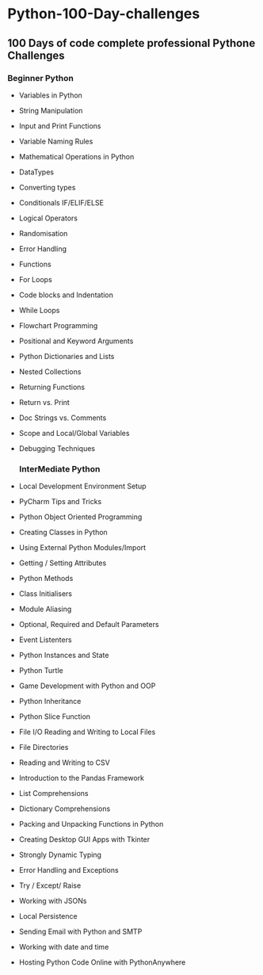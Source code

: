 # Python-100-Day-challenges
## 100 Days of code complete professional Pythone Challenges
### Beginner Python                                                          
- Variables in Python                   
- String Manipulation                    
- Input and Print Functions              
- Variable Naming Rules                  
- Mathematical Operations in Python      
- DataTypes                              
- Converting types                       
- Conditionals IF/ELIF/ELSE              
- Logical Operators                      
- Randomisation                          
- Error Handling                         
- Functions                              
- For Loops                              
- Code blocks and Indentation            
- While Loops                            
- Flowchart Programming                  
- Positional and Keyword Arguments       
- Python Dictionaries and Lists          
- Nested Collections                     
- Returning Functions                    
- Return vs. Print                       
- Doc Strings vs. Comments               
- Scope and Local/Global Variables       
- Debugging Techniques                    
                                         
  ###  InterMediate Python
- Local Development Environment Setup
- PyCharm Tips and Tricks
- Python Object Oriented Programming
- Creating Classes in Python
- Using External Python Modules/Import
- Getting / Setting Attributes
- Python Methods
- Class Initialisers
- Module Aliasing
- Optional, Required and Default Parameters
- Event Listenters
- Python Instances and State
- Python Turtle
- Game Development with Python and OOP
- Python Inheritance
- Python Slice Function
- File I/O Reading and Writing to Local Files
- File Directories
- Reading and Writing to CSV
- Introduction to the Pandas Framework
- List Comprehensions
- Dictionary Comprehensions
- Packing and Unpacking Functions in Python
- Creating Desktop GUI Apps with Tkinter
- Strongly Dynamic Typing
- Error Handling and Exceptions
- Try / Except/ Raise
- Working with JSONs
- Local Persistence
- Sending Email with Python and SMTP
- Working with date and time
- Hosting Python Code Online with PythonAnywhere





